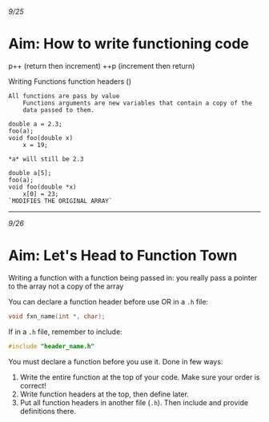 _9/25_

# Aim: How to write functioning code
p++ (return then increment)
++p (increment then return)

Writing Functions
    function headers
        <return type> <name> (<parameters>)

    All functions are pass by value
        Functions arguments are new variables that contain a copy of the
        data passed to them.

    double a = 2.3;
    foo(a);
    void foo(double x)
        x = 19;

    *a* will still be 2.3

    double a[5];
    foo(a);
    void foo(double *x)
        x[0] = 23;
    `MODIFIES THE ORIGINAL ARRAY`
---
_9/26_

# Aim: Let's Head to Function Town

Writing a function with a function being passed in: you really pass a pointer
to the array not a copy of the array

You can declare a function header before use OR in a `.h` file:
```c
void fxn_name(int *, char);
```

If in a `.h` file, remember to include:
```c
#include "header_name.h"
```

You must declare a function before you use it. Done in few ways:
1. Write the entire function at the top of your code. Make sure your order is correct!
2. Write function headers at the top, then define later.
3. Put all function headers in another file (`.h`). Then include and provide
   definitions there.
